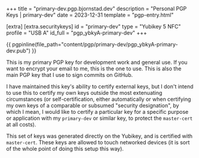 +++
title = "primary-dev.pgp.bjornstad.dev"
description = "Personal PGP Keys | primary-dev"
date = 2023-12-31
template = "pgp-entry.html"

[extra]
[extra.securitykeys]
id = "primary-dev"
type = "Yubikey 5 NFC"
profile = "USB A"
id_full = "pgp_ybkyA-primary-dev"
+++

{{ pgpinline(file_path="content/pgp/primary-dev/pgp_ybkyA-primary-dev.pub") }}

This is my primary PGP key for development work and general use. If you want to
encrypt your email to me, this is the one to use. This is also the main PGP key
that I use to sign commits on GitHub.

I have maintained this key's ability to certify external keys, but I don't
intend to use this to certify my own keys outside the most extenuating
circumstances (or self-certification, either automatically or when certifying my
own keys of a comparable or subsumed "security designation", by which I mean, I
would like to certify a particular key for a specific purpose or application
with my `primary-dev` or similar key, to protect the `master-cert` at all
costs).

This set of keys was generated directly on the Yubikey, and is certified with
`master-cert`. These keys are allowed to touch networked devices (it is sort of
the whole point of doing this setup this way).
